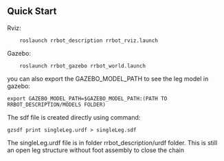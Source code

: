 ## Quick Start

Rviz:

```
    roslaunch rrbot_description rrbot_rviz.launch
```

Gazebo:

```
    roslaunch rrbot_gazebo rrbot_world.launch
```

you can also export the GAZEBO_MODEL_PATH to see the leg model in gazebo:

```
export GAZEBO_MODEL_PATH=$GAZEBO_MODEL_PATH:(PATH TO RRBOT_DESCRIPTION/MODELS FOLDER)

```

The sdf file is created directly using command:

```
gzsdf print singleLeg.urdf > singleLeg.sdf 
```

The singleLeg.urdf file is in folder rrbot_description/urdf folder. This is still an open leg structure without foot assembly to close the chain